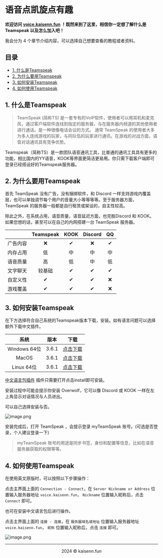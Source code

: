 # 语音点凯旋点有趣

**欢迎访问 [voice.kaisenn.fun](voice.kaisenn.fun) ！既然来到了这里，相信你一定想了解什么是 Teamspeak 以及怎么加入吧！**

我会分为 4 个章节介绍内容，可以选择自己想要查看的教程或者资料。

## 目录
  * [1. 什么是Teamspeak](#1-什么是teamspeak)
  * [2. 为什么要用Teamspeak](#2-为什么要用teamspeak)
  * [3. 如何安装Teamspeak](#3-如何安装teamspeak)
  * [4. 如何使用Teamspeak](#4-如何使用teamspeak)


## 1. 什么是Teamspeak

> TeamSpeak (简称TS) 是一套专有的VoIP软件，使用者可以用耳机和麦克风，通过客户端软件连线到指定的服务器，与在服务器内频道的其他使用者进行通话。是一种很像电话会议的方式。 通常 TeamSpeak 的使用者大多为多人连线游戏的玩家，与同队伍的玩家进行通讯。在游戏的对战方面，语音对话通讯具有竞争优势。

Teamspeak（简称TS）是一款团队语音通讯工具，比普通的通讯工具具有更多的功能，相比国内的YY语音，KOOK等界面更简洁更易用。你只需下载客户端即可登录已经搭设好的Teamspeak服务器。

## 2. 为什么要用Teamspeak

首先 TeamSpeak 没有广告，没有捆绑软件，和 Discord 一样支持游戏内覆盖层，也可以单独调节每个用户的音量大小等等等等。至于服务器方面，TeamSpeak 的服务器一般都是自行租赁或架设的，自主性较高。

除此之外，在系统占用，语音质量，语音延迟方面，也完胜Discord 和 KOOK。如果您想的话，甚至可以在自己的内网搭建一台 TeamSpeak 服务器。

| | Teamspeak | KOOK | Discord | QQ |
|-| :----: | :----: | :----: | :----: |
| 广告内容 | ❌ | ✔ | ❌ | ✔ |
| 内存占用 | 低 | 中 | 中 | 中 |
| 语音质量 | 高 | 低 | 中 | 低 |
| 文字聊天 | 较基础 | ✔ | ✔ | ✔ |
| 自定义性 | ✔ | ✔ | ✔ | ❌ |
| 游戏覆盖 | ✔ | ✔ | ✔ | ❌ |

## 3. 如何安装Teamspeak

在下方选择符合自己系统的Teamspeak版本下载，安装。如有语言问题可以选择额外下载中文插件。

| 系统 | 版本 | 下载 |
|:---: | :---: | :---: |
| Windows 64位 | 3.6.1 | [点击下载](https://teamspeak-mirror.wevg.org/releases/client/3.6.1/TeamSpeak3-Client-win64-3.6.1.exe) |
| MacOS | 3.6.1 | [点击下载](https://teamspeak-mirror.wevg.org/releases/client/3.6.1/TeamSpeak3-Client-macosx-3.6.1.dmg) |
| Linux 64位 | 3.6.1 | [点击下载](https://teamspeak-mirror.wevg.org/releases/client/3.6.1/TeamSpeak3-Client-linux_amd64-3.6.1.run) |

[中文语言包插件](https://dl.tmspk.wiki/https:/github.com/VigorousPro/TS3-Translation_zh-CN/releases/download/snapshot/Chinese_Translation_zh-CN.ts3_translation) 插件只需要打开点击install即可安装。

安装过程中可能会提示你安装 Overwolf，它可以像 Discord 或 KOOK 一样在左上角显示对话情况与人员进出。

可以自己选择安装与否。

![image.png](https://i.yecdn.com/images/2019/02/20/644ca90fc1d9308fd6f57cd0f418c72a.png)

安装完成后，打开 TeamSpeak ，会提示登录 myTeamSpeak 账号。(可选是否登录，个人建议登录一下)

>myTeamSpeak 账号的用途是同步书签，身份和配置等信息，比如在语音服务器获取的权限等等。

## 4. 如何使用Teamspeak

在使用英文原版时，可以按照以下步骤操作：

点击主界面上面的 `Connection - Connect`，在 `Server Nickname or Address` 位置输入服务器地址 `voice.kaisenn.fun`， `Nickname` 位置输入昵称后，点击 `Connect` 即可。

也可在安装中文语言包后进行操作。

点击主界面上面的 `连接 - 连接`，在 `服务器域名或地址` 位置输入服务器地址 `voice.kaisenn.fun`， `昵称` 位置输入昵称后，点击 `连接` 即可。

![image.png](https://s2.loli.net/2024/03/03/ILtuHE9YUBjxFdO.png)


---
<p align="center">2024 © kaisenn.fun</p>
